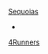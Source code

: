 
[Sequoias](https://flatgithub.com/miamiluxury/sequoia?filename=output%2Fsequoia.csv&filters=Year%3D2025%2C2025&sha=cf29db573011b613e92929f139d09923d598bf9f&sort=ETA%2Casc&stickyColumnName=ETA)

-

[4Runners](https://flatgithub.com/miamiluxury/sequoia?filename=output%2F4runner.csv)

